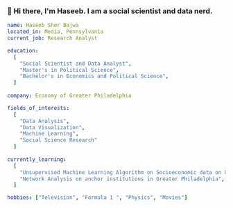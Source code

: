 ### 👋 Hi there, I'm Haseeb. I am a social scientist and data nerd.

<!--
**hbajwa1/hbajwa1** is a ✨ _special_ ✨ repository because its `README.md` (this file) appears on your GitHub profile.

Here are some ideas to get you started:

- 🔭 I’m currently working on ...
- 🌱 I’m currently learning ...
- 👯 I’m looking to collaborate on ...
- 🤔 I’m looking for help with ...
- 💬 Ask me about ...
- 📫 How to reach me: ...
- 😄 Pronouns: ...
- ⚡ Fun fact: ...
-->

```yaml
name: Haseeb Sher Bajwa
located_in: Media, Pennsylvania
current_job: Research Analyst

education:
  [
    "Social Scientist and Data Analyst",
    "Master's in Political Science",
    "Bachelor's in Economics and Political Science",
  ]
  
company: Economy of Greater Philadelphia

fields_of_interests:
  [
    "Data Analysis",
    "Data Visualization",
    "Machine Learning",
    "Social Science Research"
  ]
  
currently_learning: 
  [
    "Unsupervised Machine Learning Algorithm on Socioeconomic data on U.S. counties",
    "Network Analysis on anchor institutions in Greater Philadelphia",
  ]

hobbies: ["Television", "Formula 1 ", "Physics", "Movies"]
```
